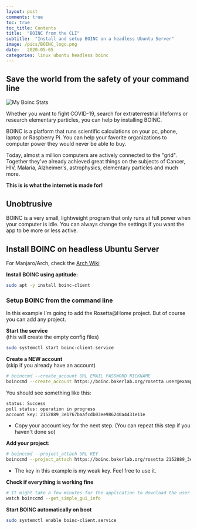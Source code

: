 ```yaml
---
layout: post
comments: true
toc: true
toc_title: Contents
title:  "BOINC from the CLI"
subtitle:  "Install and setup BOINC on a headless Ubuntu Server"
image: /pics/BOINC_logo.png
date:   2020-05-05
categories: linux ubuntu headless boinc  
---
```


## Save the world from the safety of your command line

![My Boinc Stats](https://www.boincstats.com/signature/-1/user/90689675018/sig.png)

Whether you want to fight COVID-19, search for extraterrestrial lifeforms or research elementary particles, you can help by installing BOINC.

BOINC is a platform that runs scientific calculations on your pc, phone, laptop or Raspberry Pi. You can help your favorite organizations to computer power they would never be able to buy.

Today, almost a million computers are actively connected to the "grid". Together they've already achieved great things on the subjects of Cancer, HIV, Malaria, Alzheimer's, astrophysics, elementary particles and much more.

**This is is what the internet is made for!**

## Unobtrusive 

BOINC is a very small, lightweight program that only runs at full power when your computer is idle. You can always change the settings if you want the app to be more or less active.

## Install BOINC on headless Ubuntu Server

For Manjaro/Arch, check the [Arch Wiki](https://wiki.archlinux.org/index.php/BOINC)  

**Install BOINC using aptitude:**
```bash
sudo apt -y install boinc-client
```

### Setup BOINC from the command line

In this example I'm going to add the Rosetta@Home project. But of course you can add any project.  

**Start the service**  
(this will create the empty config files)
```bash
sudo systemctl start boinc-client.service
```

**Create a NEW account**  
(skip if you already have an account)
```bash
# boinccmd --create_account URL EMAIL PASSWORD NICKNAME
boinccmd --create_account https://boinc.bakerlab.org/rosetta user@example.com p@55w0rd Nickname
```
You should see something like this:
```bash
status: Success
poll status: operation in progress
account key: 2152889_3e1767baafcdb03ee986240a4431e11e
```
* Copy your account key for the next step. (You can repeat this step if you haven't done so)

**Add your project:**
```bash
# boinccmd --project_attach URL KEY
boinccmd --project_attach https://boinc.bakerlab.org/rosetta 2152889_3e1767baafcdb03ee986240a4431e11e
```
* The key in this example is my weak key. Feel free to use it.  

**Check if everything is working fine**
```bash
# It might take a few minutes for the application to download the user details
watch boinccmd --get_simple_gui_info
```

**Start BOINC automatically on boot**
```bash
sudo systemctl enable boinc-client.service
```